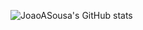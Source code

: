 <!-- ### Hi there 👋 -->

![JoaoASousa's GitHub stats](https://github-readme-stats.vercel.app/api?username=JoaoASousa&count_private=true&theme=dark)

<!--
**JoaoASousa/JoaoASousa** is a ✨ _special_ ✨ repository because its `README.md` (this file) appears on your GitHub profile.

Here are some ideas to get you started:

- 🔭 I’m currently working on ...
- 🌱 I’m currently learning ...
- 👯 I’m looking to collaborate on ...
- 🤔 I’m looking for help with ...
- 💬 Ask me about ...
- 📫 How to reach me: ...
- 😄 Pronouns: ...
- ⚡ Fun fact: ...
-->
